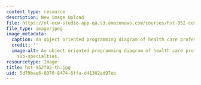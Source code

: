 ```yaml
---
content_type: resource
description: New image Upload
file: https://ol-ocw-studio-app-qa.s3.amazonaws.com/courses/hst-952-computing-for-biomedical-scientists-fall-2002/5d79bae6807084746ffad41302ad97eb_hst-952f02-th.jpg
file_type: image/jpeg
image_metadata:
  caption: An object oriented programming diagram of health care professions and sub-specialties.
  credit: ''
  image-alt: An object oriented programming diagram of health care professions and
    sub-specialties.
resourcetype: Image
title: hst-952f02-th.jpg
uid: 5d79bae6-8070-8474-6ffa-d41302ad97eb
---
```

